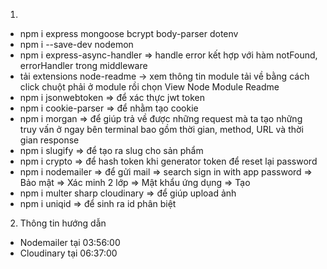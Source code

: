 1.

-   npm i express mongoose bcrypt body-parser dotenv
-   npm i --save-dev nodemon
-   npm i express-async-handler => handle error kết hợp với hàm notFound, errorHandler trong middleware
-   tải extensions node-readme -> xem thông tin module tải về bằng cách click chuột phải ở module rồi chọn View Node Module Readme
-   npm i jsonwebtoken => để xác thực jwt token
-   npm i cookie-parser => để nhằm tạo cookie
-   npm i morgan => để giúp trả về được những request mà ta tạo những truy vấn ở ngay bên terminal bao gồm thời gian, method, URL và thời gian response
-   npm i slugify => để tạo ra slug cho sản phẩm
-   npm i crypto => để hash token khi generator token để reset lại password
-   npm i nodemailer => để gửi mail
    => search sign in with app password => Bảo mật => Xác minh 2 lớp => Mật khẩu ứng dụng => Tạo
-   npm i multer sharp cloudinary => để giúp upload ảnh
-   npm i uniqid => để sinh ra id phân biệt

2. Thông tin hướng dẫn

-   Nodemailer tại 03:56:00
-   Cloudinary tại 06:37:00
